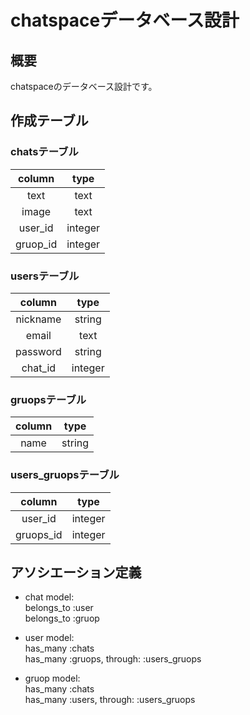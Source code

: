 # chatspaceデータベース設計

## 概要
chatspaceのデータベース設計です。

## 作成テーブル

### chatsテーブル

|column|type|
|:--:|:----:|
|text|text|
|image|text|
|user_id|integer|
|gruop_id|integer|

### usersテーブル

|column|type|
|:--:|:----:|
|nickname|string|
|email|text|
|password|string|
|chat_id|integer|

### gruopsテーブル

|column|type|
|:--:|:----:|
|name|string|

### users_gruopsテーブル

|column|type|
|:--:|:----:|
|user_id|integer|
|gruops_id|integer|

## アソシエーション定義
* chat model:  
belongs_to :user  
belongs_to :gruop

* user model:  
has_many :chats  
has_many :gruops, through: :users_gruops

* gruop model:  
has_many :chats  
has_many :users, through: :users_gruops
